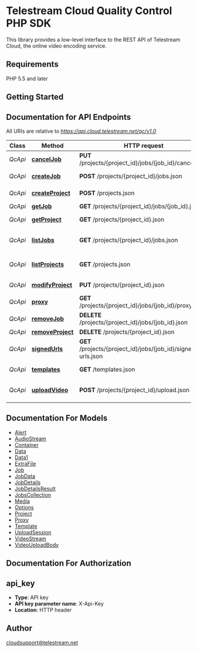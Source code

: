 # Telestream Cloud Quality Control PHP SDK

This library provides a low-level interface to the REST API of Telestream Cloud, the online video encoding service.

## Requirements

PHP 5.5 and later

## Getting Started

## Documentation for API Endpoints

All URIs are relative to *https://api.cloud.telestream.net/qc/v1.0*

Class | Method | HTTP request | Description
------------ | ------------- | ------------- | -------------
*QcApi* | [**cancelJob**](docs/Api/QcApi.md#canceljob) | **PUT** /projects/{project_id}/jobs/{job_id}/cancel.json | 
*QcApi* | [**createJob**](docs/Api/QcApi.md#createjob) | **POST** /projects/{project_id}/jobs.json | Create a new job
*QcApi* | [**createProject**](docs/Api/QcApi.md#createproject) | **POST** /projects.json | Create a new project
*QcApi* | [**getJob**](docs/Api/QcApi.md#getjob) | **GET** /projects/{project_id}/jobs/{job_id}.json | Get QC job
*QcApi* | [**getProject**](docs/Api/QcApi.md#getproject) | **GET** /projects/{project_id}.json | Get project by Id
*QcApi* | [**listJobs**](docs/Api/QcApi.md#listjobs) | **GET** /projects/{project_id}/jobs.json | Get jobs form projects
*QcApi* | [**listProjects**](docs/Api/QcApi.md#listprojects) | **GET** /projects.json | List all projects for an account
*QcApi* | [**modifyProject**](docs/Api/QcApi.md#modifyproject) | **PUT** /projects/{project_id}.json | Modify project
*QcApi* | [**proxy**](docs/Api/QcApi.md#proxy) | **GET** /projects/{project_id}/jobs/{job_id}/proxy.json | 
*QcApi* | [**removeJob**](docs/Api/QcApi.md#removejob) | **DELETE** /projects/{project_id}/jobs/{job_id}.json | 
*QcApi* | [**removeProject**](docs/Api/QcApi.md#removeproject) | **DELETE** /projects/{project_id}.json | 
*QcApi* | [**signedUrls**](docs/Api/QcApi.md#signedurls) | **GET** /projects/{project_id}/jobs/{job_id}/signed-urls.json | 
*QcApi* | [**templates**](docs/Api/QcApi.md#templates) | **GET** /templates.json | List all templates
*QcApi* | [**uploadVideo**](docs/Api/QcApi.md#uploadvideo) | **POST** /projects/{project_id}/upload.json | Creates an upload session


## Documentation For Models

 - [Alert](docs/Model/Alert.md)
 - [AudioStream](docs/Model/AudioStream.md)
 - [Container](docs/Model/Container.md)
 - [Data](docs/Model/Data.md)
 - [Data1](docs/Model/Data1.md)
 - [ExtraFile](docs/Model/ExtraFile.md)
 - [Job](docs/Model/Job.md)
 - [JobData](docs/Model/JobData.md)
 - [JobDetails](docs/Model/JobDetails.md)
 - [JobDetailsResult](docs/Model/JobDetailsResult.md)
 - [JobsCollection](docs/Model/JobsCollection.md)
 - [Media](docs/Model/Media.md)
 - [Options](docs/Model/Options.md)
 - [Project](docs/Model/Project.md)
 - [Proxy](docs/Model/Proxy.md)
 - [Template](docs/Model/Template.md)
 - [UploadSession](docs/Model/UploadSession.md)
 - [VideoStream](docs/Model/VideoStream.md)
 - [VideoUploadBody](docs/Model/VideoUploadBody.md)


## Documentation For Authorization


## api_key

- **Type**: API key
- **API key parameter name**: X-Api-Key
- **Location**: HTTP header


## Author

cloudsupport@telestream.net


